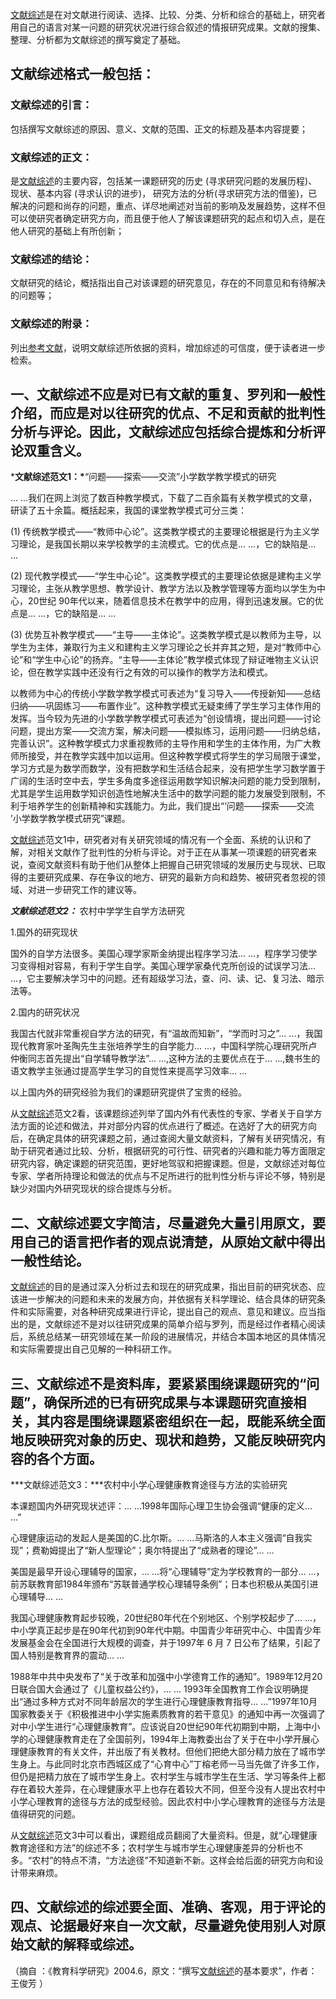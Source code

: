 [文献综述](http://www.cnki.com.cn/delivery/lunwen-wenxianzongshu-14.html)是在对文献进行阅读、选择、比较、分类、分析和综合的基础上，研究者用自己的语言对某一问题的研究状况进行综合叙述的情报研究成果。文献的搜集、整理、分析都为文献综述的撰写奠定了基础。

## 文献综述格式一般包括：

### 文献综述的引言：

包括撰写文献综述的原因、意义、文献的范围、正文的标题及基本内容提要；

### 文献综述的正文：

是[文献综述](http://www.cnki.com.cn/delivery/lunwen-wenxianzongshu-14.html)的主要内容，包括某一课题研究的历史 (寻求研究问题的发展历程)、现状、基本内容 (寻求认识的进步)， 研究方法的分析(寻求研究方法的借鉴)，已解决的问题和尚存的问题，重点、详尽地阐述对当前的影响及发展趋势，这样不但可以使研究者确定研究方向，而且便于他人了解该课题研究的起点和切入点，是在他人研究的基础上有所创新；

### 文献综述的结论：

文献研究的结论，概括指出自己对该课题的研究意见，存在的不同意见和有待解决的问题等；

### 文献综述的附录：

列出[参考文献](http://www.cnki.com.cn/delivery/lunwen-lunwengeshi-1.htm)，说明文献综述所依据的资料，增加综述的可信度，便于读者进一步检索。

## 一、文献综述不应是对已有文献的重复、罗列和一般性介绍，而应是对以往研究的优点、不足和贡献的批判性分析与评论。因此，文献综述应包括综合提炼和分析评论双重含义。

***文献综述范文1：\***“问题——探索——交流”小学数学教学模式的研究

... ...我们在网上浏览了数百种教学模式，下载了二百余篇有关教学模式的文章，研读了五十余篇。概括起来，我国的课堂教学模式可分三类：

(1) 传统教学模式——“教师中心论”。这类教学模式的主要理论根据是行为主义学习理论，是我国长期以来学校教学的主流模式。它的优点是... ...，它的缺陷是... ...

(2) 现代教学模式——“学生中心论”。这类教学模式的主要理论依据是建构主义学习理论，主张从教学思想、教学设计、教学方法以及教学管理等方面均以学生为中心，20世纪 90年代以来，随着信息技术在教学中的应用，得到迅速发展。它的优点是... ...，它的缺陷是... ...

(3) 优势互补教学模式——“主导——主体论”。这类教学模式是以教师为主导，以学生为主体，兼取行为主义和建构主义学习理论之长并弃其之短，是对“教师中心论”和“学生中心论”的扬弃。“主导——主体论”教学模式体现了辩证唯物主义认识论，但在教学实践中还没有行之有效的可以操作的教学方法和模式。

以教师为中心的传统小学数学教学模式可表述为“复习导入——传授新知——总结归纳——巩固练习——布置作业”。这种教学模式无疑束缚了学生学习主体作用的发挥。当今较为先进的小学数学教学模式可表述为“创设情境，提出问题——讨论问题，提出方案——交流方案，解决问题——模拟练习，运用问题——归纳总结，完善认识”。这种教学模式力求重视教师的主导作用和学生的主体作用，为广大教师所接受，并在教学实践中加以运用。但这种教学模式将学生的学习局限于课堂，学习方式是为数学而数学，没有把数学和生活结合起来，没有把学生学习数学置于广阔的生活时空中去，学生多角度多途径运用数学知识解决问题的能力受到限制，尤其是学生运用数学知识创造性地解决生活中的数学问题的能力发展受到限制，不利于培养学生的创新精神和实践能力。为此，我们提出“‘问题——探索——交流 ’小学数学教学模式研究”课题。

[文献综述](http://www.cnki.com.cn/delivery/lunwen-wenxianzongshu-14.html)范文1中，研究者对有关研究领域的情况有一个全面、系统的认识和了解，对相关文献作了批判性的分析与评论。对于正在从事某一项课题的研究者来说，查阅文献资料有助于他们从整体上把握自己研究领域的发展历史与现状、已取得的主要研究成果、存在争议的地方、研究的最新方向和趋势、被研究者忽视的领域、对进一步研究工作的建议等。

***文献综述范文2：*** 农村中学学生自学方法研究

1.国外的研究现状

国外的自学方法很多。美国心理学家斯金纳提出程序学习法... ...，程序学习使学习变得相对容易，有利于学生自学。美国心理学家桑代克所创设的试误学习法... ...，它主要解决学习中的问题。还有超级学习法，查、问、读、记、复习法、暗示法等。

2.国内的研究状况

我国古代就非常重视自学方法的研究，有“温故而知新”，“学而时习之”... ...，我国现代教育家叶圣陶先生主张培养学生的自学能力... ...，中国科学院心理研究所卢仲衡同志首先提出“自学辅导教学法”... ...,这种方法的主要优点在于... ...,魏书生的语文教学主张通过提高学生学习的自觉性来提高学习效率... ...

以上国内外的研究经验为我们的课题研究提供了宝贵的经验。

从[文献综述](http://www.cnki.com.cn/delivery/lunwen-wenxianzongshu-14.html)范文2看，该课题综述列举了国内外有代表性的专家、学者关于自学方法方面的论述和做法，并对部分内容的优点进行了概述。在选好了大的研究方向后，在确定具体的研究课题之前，通过查阅大量文献资料，了解有关研究情况，有助于研究者通过比较、分析，根据研究的可行性、研究者的兴趣和能力等方面限定研究内容，确定课题的研究范围，更好地驾驭和把握课题。但是，文献综述对每位专家、学者所持理论和做法的优点与不足所进行的批判性分析与评论不够，特别是缺少对国内外研究现状的综合提炼与分析。

## 二、文献综述要文字简洁，尽量避免大量引用原文，要用自己的语言把作者的观点说清楚，从原始文献中得出一般性结论。

[文献综述](http://www.cnki.com.cn/delivery/lunwen-wenxianzongshu-14.html)的目的是通过深入分析过去和现在的研究成果，指出目前的研究状态、应该进一步解决的问题和未来的发展方向，并依据有关科学理论、结合具体的研究条件和实际需要，对各种研究成果进行评论，提出自己的观点、意见和建议。应当指出的是，文献综述不是对以往研究成果的简单介绍与罗列，而是经过作者精心阅读后，系统总结某一研究领域在某一阶段的进展情况，并结合本国本地区的具体情况和实际需要提出自己见解的一种科研工作。

## 三、文献综述不是资料库，要紧紧围绕课题研究的“问题”，确保所述的已有研究成果与本课题研究直接相关，其内容是围绕课题紧密组织在一起，既能系统全面地反映研究对象的历史、现状和趋势，又能反映研究内容的各个方面。

***文献综述范文3：***农村中小学心理健康教育途径与方法的实验研究

本课题国内外研究现状述评：... ...1998年国际心理卫生协会强调“健康的定义... ...”

心理健康运动的发起人是美国的C.比尔斯。... ...马斯洛的人本主义强调“自我实现”；费勒姆提出了“新人型理论”；奥尔特提出了“成熟者的理论”... ...

美国是最早开设心理辅导的国家，... ...将“心理辅导”定为学校教育的一部分... ...，前苏联教育部1984年颁布“苏联普通学校心理辅导条例”；日本也积极从美国引进心理辅导... ...

我国心理健康教育起步较晚，20世纪80年代在个别地区、个别学校起步了... ...，中小学真正起步是在90年代初到90年代中期。中国青少年研究中心、中国青少年发展基金会在全国进行大规模的调查，并于1997年 6 月 7 日公布了结果，引起了国人特别是教育界的震动... ...

1988年中共中央发布了“关于改革和加强中小学德育工作的通知”。1989年12月20日联合国大会通过了《儿童权益公约》，... ... 1993年全国教育工作会议明确提出“通过多种方式对不同年龄层次的学生进行心理健康教育指导... ...”1997年10月国家教委关于《积极推进中小学实施素质教育的若干意见》的通知中再一次强调了对中小学生进行“心理健康教育”。应该说自20世纪90年代初期到中期，上海中小学的心理健康教育走在了全国前列，1994年上海教委出台了关于在中小学开展心理健康教育的有关文件，并出版了有关教材。但他们把绝大部分精力放在了城市学生身上。与此同时北京市西城区成了“心育中心”丁榕老师一马当先做了许多工作，但仍是把精力放在了城市学生身上。农村学生与城市学生在生活、学习等条件上都存在着较大差异，在心理健康水平上也存在着较大不同，但至今没有人提出农村中小学心理教育的途径与方法的成型经验。因此农村中小学心理教育的途径与方法是值得研究的问题。

从[文献综述](http://www.cnki.com.cn/delivery/lunwen-wenxianzongshu-14.html)范文3中可以看出，课题组成员翻阅了大量资料。但是，就“心理健康教育途径和方法”的综述不多；农村学生与城市学生心理健康差异的分析也不多。“农村”的特点不清，“方法途径”不知道新不新。这样会给后面的研究方向和设计带来麻烦。

## 四、文献综述的综述要全面、准确、客观，用于评论的观点、论据最好来自一次文献，尽量避免使用别人对原始文献的解释或综述。

（摘自 ：《教育科学研究》2004.6，原文：“撰写[文献综述](http://www.cnki.com.cn/delivery/lunwen-wenxianzongshu-14.html)的基本要求”，作者：王俊芳 ）